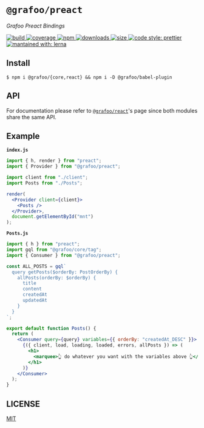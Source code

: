 # `@grafoo/preact`

<p><i>Grafoo Preact Bindings</i></p>

<p>
  <a href=https://circleci.com/gh/grafoojs/grafoo>
    <img
      src=https://img.shields.io/circleci/project/github/grafoojs/grafoo/master.svg?label=build
      alt=build
    />
  </a>
  <a href=https://codecov.io/github/grafoojs/grafoo>
    <img
      src=https://img.shields.io/codecov/c/github/grafoojs/grafoo/master.svg
      alt="coverage"
    />
  </a>
  <a href=https://github.com/grafoojs/grafoo>
    <img
      src=https://img.shields.io/npm/v/@grafoo/preact.svg
      alt=npm
    >
  </a>
  <a href=https://www.npmjs.com/package/@grafoo/preact>
    <img
      src=https://img.shields.io/npm/dm/@grafoo/preact.svg
      alt=downloads
    >
  </a>
  <a href=https://www.npmjs.com/package/@grafoo/preact>
    <img
      src=https://img.shields.io/bundlephobia/minzip/@grafoo/preact.svg?label=size
      alt=size
    >
  </a>
  <a href=https://prettier.io>
    <img
      src=https://img.shields.io/badge/code_style-prettier-ff69b4.svg
      alt="code style: prettier"
    />
  </a>
  <a href=https://lernajs.io>
    <img
      src=https://img.shields.io/badge/maintained%20with-lerna-cc00ff.svg
      alt="mantained with: lerna"
    />
  </a>
</p>

## Install

```
$ npm i @grafoo/{core,react} && npm i -D @grafoo/babel-plugin
```

## API

For documentation please refer to [`@grafoo/react`](https://github.com/grafoojs/grafoo/tree/master/packages/react)'s page since both modules share the same API.

## Example

**`index.js`**

```jsx
import { h, render } from "preact";
import { Provider } from "@grafoo/preact";

import client from "./client";
import Posts from "./Posts";

render(
  <Provider client={client}>
    <Posts />
  </Provider>,
  document.getElementById("mnt")
);
```

**`Posts.js`**

```jsx
import { h } from "preact";
import gql from "@grafoo/core/tag";
import { Consumer } from "@grafoo/preact";

const ALL_POSTS = gql`
  query getPosts($orderBy: PostOrderBy) {
    allPosts(orderBy: $orderBy) {
      title
      content
      createdAt
      updatedAt
    }
  }
`;

export default function Posts() {
  return (
    <Consumer query={query} variables={{ orderBy: "createdAt_DESC" }}>
      {({ client, load, loading, loaded, errors, allPosts }) => (
        <h1>
          <marquee>👆 do whatever you want with the variables above 👆</marquee>
        </h1>
      )}
    </Consumer>
  );
}
```

## LICENSE

[MIT](https://github.com/grafoojs/grafoo/blob/master/LICENSE)
